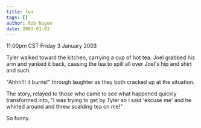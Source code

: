 ```yaml
---
title: tea
tags: []
author: Rob Nugen
date: 2003-01-03
---
```


<p class=date>11:00pm CST Friday 3 January 2003</p>

<p>Tyler walked toward the kitchen, carrying a cup of hot tea.  Joel
grabbed his arm and yanked it back, causing the tea to spill all over
Joel's hip and shirt and such.</p>

<p>"Ahhh!!!  it burns!" through laughter as they both cracked up at
the situation.</p>

<p>The story, relayed to those who came to see what happened quickly
transformed into, "I was trying to get by Tyler so I said 'excuse me'
and he whirled around and threw scalding tea on me!"</p>

<p>So funny.</p>
